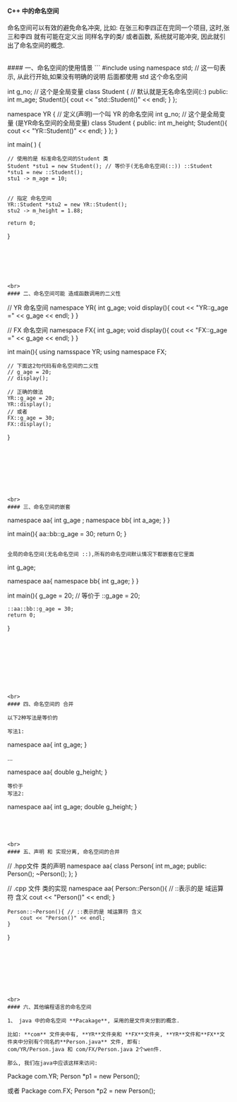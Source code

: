 #### C++ 中的命名空间

命名空间可以有效的避免命名冲突, 比如: 在张三和李四正在完同一个项目, 这时,张三和李四 就有可能在定义出 同样名字的类/ 或者函数, 系统就可能冲突, 因此就引出了命名空间的概念.




<br>
#### 一、命名空间的使用情景
```
#include <iostream>
using namespace std; // 这一句表示, 从此行开始,如果没有明确的说明 后面都使用 std 这个命名空间


int g_no; // 这个是全局变量
class Student { // 默认就是无名命名空间(::) 
public:
    int m_age;
     Student(){
        cout << "std::Student()" << endl;
     }
};

namespace YR { // 定义(声明)一个叫 YR 的命名空间
    int g_no; // 这个是全局变量 (是YR命名空间的全局变量)
    class Student {
    public:
        int m_height;
        Student(){
            cout << "YR::Student()" << endl;
        }
    };
}

int main( ) {
    
    // 使用的是 标准命名空间的Student 类
    Student *stu1 = new Student(); // 等价于(无名命名空间(::)) ::Student *stu1 = new ::Student();
    stu1 -> m_age = 10;
    
    
    // 指定 命名空间
    YR::Student *stu2 = new YR::Student();
    stu2 -> m_height = 1.88;
    
    return 0;
}
```






<br>
#### 二、命名空间可能 造成函数调用的二义性

```
// YR 命名空间
namespace YR{
    int g_age;
    void display(){
        cout << "YR::g_age =" << g_age << endl;
    }
}


// FX 命名空间
namespace FX{
    int g_age;
    void display(){
        cout << "FX::g_age =" << g_age << endl;
    }
}


int main(){
    using namsspace YR;
    using namespace FX;
    
    // 下面这2句代码有命名空间的二义性
    // g_age = 20;
    // display();
    
    // 正确的做法
    YR::g_age = 20;
    YR::display();
    // 或者
    FX::g_age = 30;
    FX::display();
}

```








<br>
#### 三、命名空间的嵌套

```
namespace aa{
    int g_age ;
    namespace bb{
        int a_age;
    }
}

int main(){
    aa::bb::g_age = 30;
    return 0;
}

```

全局的命名空间(无名命名空间 ::),所有的命名空间默认情况下都嵌套在它里面

```
int g_age;

namespace aa{
    namespace bb{
        int g_age;
    }
}

int main(){
    g_age = 20; // 等价于 ::g_age = 20;
    
    ::aa::bb::g_age = 30;
    return 0;
}

```

    







<br>
#### 四、命名空间的 合并

以下2种写法是等价的

写法1:
```
namespace aa{
    int g_age;
}

...

namespace aa{
    double g_height;
}
```
等价于
写法2:
```
namespace aa{
    int g_age;
    double g_height;
}
```




<br>
#### 五、声明 和 实现分离, 命名空间的合并

```
// .hpp文件 类的声明
namespace aa{
    class Person{
        int m_age;
        public:
        Person();
        ~Person();
    };
}

// .cpp 文件 类的实现
namespace aa{
    Person::Person(){ // ::表示的是 域运算符 含义
        cout << "Person()" << endl;
    }
        
    Person::~Person(){ // ::表示的是 域运算符 含义
        cout << "Person()" << endl;
    }
}
```








<br>
#### 六、其他编程语言的命名空间

1、 java 中的命名空间 **Pacakage**, 采用的是文件夹分割的概念.

比如: **com** 文件夹中有, **YR**文件夹和 **FX**文件夹, **YR**文件和**FX**文件夹中分别有个同名的**Person.java** 文件, 即有: 
com/YR/Person.java 和 com/FX/Person.java 2个wen件.

那么, 我们在java中应该这样来访问:
```
Package com.YR;
Person *p1 = new Person();

或者
Package com.FX;
Person *p2 = new Person();



```
